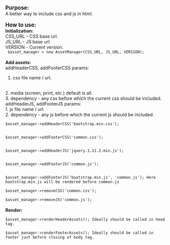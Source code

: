 <big><strong>Purpose:</strong></big>
<br/>
A better way to include css and js in html.
<br/>
<br/>
<big><strong>How to use:</strong></big>
<br/>
<strong>Initialization:</strong>
<br/>
CSS_URL - CSS base url.
<br/>
JS_URL - JS base url.
<br/>
VERSION - Current version.
<br/>
<code>
$asset_manager = new AssetManager(CSS_URL, JS_URL, VERSION);
</code>
<br/>
<strong>Add assets:</strong>
<br/>
addHeaderCSS, addFooterCSS params:
<br/>
1. css file name / url.
<br/>
2. media (screen, print, etc.) default is all.
<br/>
3. dependency - any css before which the current css should be included.
<br/>
addHeaderJS, addFooterJS params:
<br/>
1. js file name / url.
<br/>
2. dependency - any js before which the current js should be included.
<br/>
<code>
$asset_manager->addHeaderCSS('bootstrap.min.css');
<br/>
$asset_manager->addFooterCSS('common.css');
<br/>
$asset_manager->addHeaderJS('jquery.1.11.2.min.js');
<br/>
$asset_manager->addFooterJS('common.js');
<br/>
$asset_manager->addFooterJS('bootstrap.min.js', 'common.js'); Here bootstrap.min.js will be rendered before common.js<br/>
$asset_manager->removeCSS('common.css');<br/>
$asset_manager->removeJS('common.js');
</code>
<br/>
<strong>Render:</strong>
<br/>
<code>
$asset_manager->renderHeaderAssets(); Ideally should be called in head tag.<br/>
$asset_manager->renderFooterAssets(); Ideally should be called in footer just before closing of body tag.
</code>
